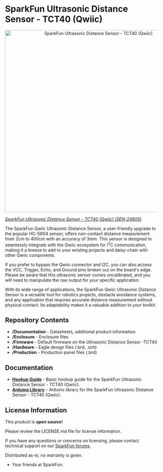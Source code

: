 SparkFun Ultrasonic Distance Sensor - TCT40 (Qwiic) 
========================================

<center><img src="https://cdn.sparkfun.com/r/600-600/assets/parts/2/5/0/9/7/SEN-24805-Ultrasonic-Distance-Sensor-Feature_2.jpg" width="600" height="600" alt="SparkFun Ultrasonic Distance Sensor - TCT40 (Qwiic)"></center>

[*SparkFun Ultrasonic Distance Sensor - TCT40 (Qwiic) (SEN-24805)*](https://www.sparkfun.com/products/24805)

The SparkFun Qwiic Ultrasonic Distance Sensor, a user-friendly upgrade to the popular HC-SR04 sensor, offers non-contact distance measurement from 2cm to 400cm with an accuracy of 3mm. This sensor is designed to seamlessly integrate with the Qwiic ecosystem for I<sup>2</sup>C communication, making it a breeze to add to your existing projects and daisy-chain with other Qwiic components.

If you prefer to bypass the Qwiic connector and I2C, you can also access the VCC, Trigger, Echo, and Ground pins broken out on the board's edge. Please be aware that this ultrasonic sensor comes uncalibrated, and you will need to manipulate the raw output for your specific application.

With its wide range of applications, the SparkFun Qwiic Ultrasonic Distance Sensor is a versatile tool for robotics projects, obstacle avoidance systems, and any application that requires accurate distance measurement without physical contact. Its adaptability makes it a valuable addition to your toolkit.


Repository Contents
-------------------

* **/Documentation** - Datasheets, additional product information
* **/Enclosure** - Enclosure files 
* **/Firmware** - Default firmware on the Ultrasonic Distance Sensor -TCT40 
* **/Hardware** - Eagle design files (.brd, .sch)
* **/Production** - Production panel files (.brd)

Documentation
--------------
* **[Hookup Guide](https://docs.sparkfun.com/SparkFun_Ultrasonic_Distance_Sensor-Qwiic)** - Basic hookup guide for the SparkFun Ultrasonic Distance Sensor - TCT40 (Qwiic).
* **[Arduino Library](https://github.com/sparkfun/SparkFun_Qwiic_Ultrasonic_Arduino_Library)** - Arduino library for the SparkFun Ultrasonic Distance Sensor - TCT40 (Qwiic). 

License Information
-------------------

This product is _**open source**_! 

Please review the LICENSE.md file for license information. 

If you have any questions or concerns on licensing, please contact technical support on our [SparkFun forums](https://forum.sparkfun.com/viewforum.php?f=152).

Distributed as-is; no warranty is given.

- Your friends at SparkFun.




